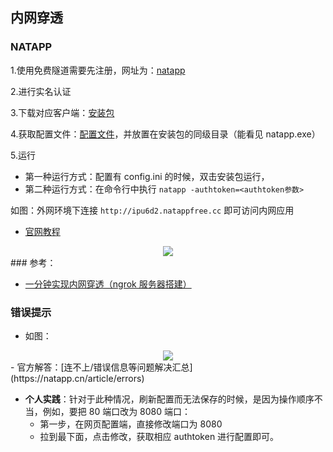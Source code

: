 ## 内网穿透

### NATAPP

1.使用免费隧道需要先注册，网址为：[natapp]([https://natapp.cn](https://natapp.cn/))

2.进行实名认证

3.下载对应客户端：[安装包](https://natapp.cn/#download)

4.获取配置文件：[配置文件](https://natapp.cn/article/config_ini)，并放置在安装包的同级目录（能看见 natapp.exe）

5.运行

- 第一种运行方式：配置有 config.ini 的时候，双击安装包运行，
- 第二种运行方式：在命令行中执行 `natapp -authtoken=<authtoken参数>`

如图：外网环境下连接 `http://ipu6d2.natappfree.cc` 即可访问内网应用

- [官网教程](https://natapp.cn/article/natapp_newbie)

<div align=center><img src="https://mortre-picgo.oss-cn-beijing.aliyuncs.com/20190916182907.png"/></div>
### 参考：

- [一分钟实现内网穿透（ngrok 服务器搭建）](https://blog.csdn.net/zhangguo5/article/details/77848658)





### 错误提示

- 如图：

<div align=center><img src="https://mortre-picgo.oss-cn-beijing.aliyuncs.com/20190916184513.png"/></div>
- 官方解答：[连不上/错误信息等问题解决汇总](https://natapp.cn/article/errors)

- **个人实践**：针对于此种情况，刷新配置而无法保存的时候，是因为操作顺序不当，例如，要把 80 端口改为 8080 端口：
  - 第一步，在网页配置端，直接修改端口为 8080
  - 拉到最下面，点击修改，获取相应 authtoken 进行配置即可。